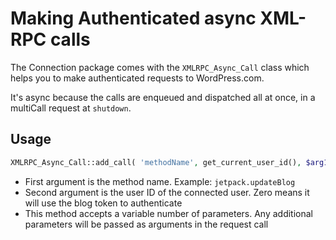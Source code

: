 # Making Authenticated async XML-RPC calls

The Connection package comes with the `XMLRPC_Async_Call` class which helps you to make authenticated requests to WordPress.com.

It's async because the calls are enqueued and dispatched all at once, in a multiCall request at `shutdown`.

## Usage

```PHP
XMLRPC_Async_Call::add_call( 'methodName', get_current_user_id(), $arg1, $arg2, etc... )
```

* First argument is the method name. Example: `jetpack.updateBlog`
* Second argument is the user ID of the connected user. Zero means it will use the blog token to authenticate
* This method accepts a variable number of parameters. Any additional parameters will be passed as arguments in the request call
